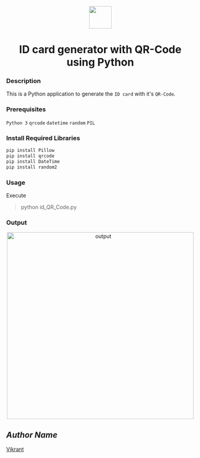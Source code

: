 <div align="center">
  <img height="60" src="https://user-images.githubusercontent.com/85709371/156916372-d8c1bbdd-5fe9-40d1-a250-5a1d4d454832.png">
</div>

<h1 align="center">ID card generator with QR-Code using Python</h1>

### Description
This is a Python application to generate the `ID card` with it's `QR-Code`.

### Prerequisites
`Python 3` `qrcode` `datetime` `random` `PIL`

### Install Required Libraries
```powershell
pip install Pillow
pip install qrcode
pip install DateTime
pip install random2
```

### Usage
Execute 
> python id_QR_Code.py

### Output
<p align="center">
  <a href="Output/code.png"><img width=500 src="https://user-images.githubusercontent.com/85709371/162384613-53c37299-44f0-4746-b31b-af8acb30d60e.png" alt="output"></a>
</p>

## *Author Name*
[Vikrant](https://github.com/thevkrant)
